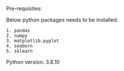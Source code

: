 Pre-requisites:

Below python packages needs to be installed:

	1. pandas
	2. numpy
	3. matplotlib.pyplot
	4. seaborn
	5. sklearn


Python version: 3.8.10
